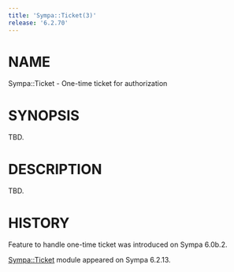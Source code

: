 ```yaml
---
title: 'Sympa::Ticket(3)'
release: '6.2.70'
---
```


# NAME

Sympa::Ticket - One-time ticket for authorization

# SYNOPSIS

TBD.

# DESCRIPTION

TBD.

# HISTORY

Feature to handle one-time ticket was introduced on Sympa 6.0b.2.

[Sympa::Ticket](./Sympa-Ticket.3.md) module appeared on Sympa 6.2.13.
